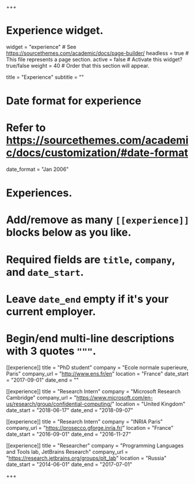 +++
# Experience widget.
widget = "experience"  # See https://sourcethemes.com/academic/docs/page-builder/
headless = true  # This file represents a page section.
active = false  # Activate this widget? true/false
weight = 40  # Order that this section will appear.

title = "Experience"
subtitle = ""

# Date format for experience
#   Refer to https://sourcethemes.com/academic/docs/customization/#date-format
date_format = "Jan 2006"

# Experiences.
#   Add/remove as many `[[experience]]` blocks below as you like.
#   Required fields are `title`, `company`, and `date_start`.
#   Leave `date_end` empty if it's your current employer.
#   Begin/end multi-line descriptions with 3 quotes `"""`.
[[experience]]
  title = "PhD student"
  company = "Ecole normale superieure, Paris"
  company_url = "http://www.ens.fr/en"
  location = "France"
  date_start = "2017-09-01"
  date_end = ""


[[experience]]
  title = "Research Intern"
  company = "Microsoft Research Cambridge"
  company_url = "https://www.microsoft.com/en-us/research/group/confidential-computing/"
  location = "United Kingdom"
  date_start = "2018-06-17"
  date_end = "2018-09-07"


[[experience]]
  title = "Research Intern"
  company = "INRIA Paris"
  company_url = "https://prosecco.gforge.inria.fr/"
  location = "France"
  date_start = "2016-09-01"
  date_end = "2016-11-27"


[[experience]]
  title = "Researcher"
  company = "Programming Languages and Tools lab, JetBrains Research"
  company_url = "https://research.jetbrains.org/groups/plt_lab"
  location = "Russia"
  date_start = "2014-06-01"
  date_end = "2017-07-01"

+++
